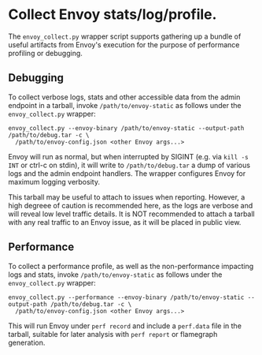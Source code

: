 # Collect Envoy stats/log/profile.

The `envoy_collect.py` wrapper script supports gathering up a bundle of useful artifacts from Envoy's
execution for the purpose of performance profiling or debugging.

## Debugging

To collect verbose logs, stats and other accessible data from the admin endpoint in a tarball,
invoke `/path/to/envoy-static` as follows under the `envoy_collect.py` wrapper:

```
envoy_collect.py --envoy-binary /path/to/envoy-static --output-path /path/to/debug.tar -c \
  /path/to/envoy-config.json <other Envoy args...>
```

Envoy will run as normal, but when interrupted by SIGINT (e.g. via `kill -s INT` or ctrl-c on
stdin), it will write to `/path/to/debug.tar` a dump of various logs and the admin endpoint
handlers. The wrapper configures Envoy for maximum logging verbosity.

This tarball may be useful to attach to issues when reporting. However, a high degreee of caution
is recommended here, as the logs are verbose and will reveal low level traffic details. It is 
NOT recommended to attach a tarball with any real traffic to an Envoy issue, as it will be placed
in public view.

## Performance

To collect a performance profile, as well as the non-performance impacting logs and stats,
invoke `/path/to/envoy-static` as follows under the `envoy_collect.py` wrapper:

```
envoy_collect.py --performance --envoy-binary /path/to/envoy-static --output-path /path/to/debug.tar -c \
  /path/to/envoy-config.json <other Envoy args...>
```

This will run Envoy under `perf record` and include a `perf.data` file in the tarball, suitable
for later analysis with `perf report` or flamegraph generation.
